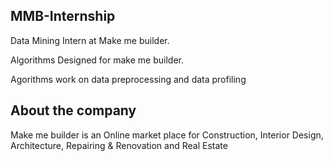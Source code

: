 ## MMB-Internship

Data Mining Intern at Make me builder.

Algorithms Designed for make me builder.


Agorithms work on data preprocessing and data profiling

## About the company

Make me builder is an Online market place for Construction, Interior Design, Architecture, Repairing & Renovation and Real Estate


